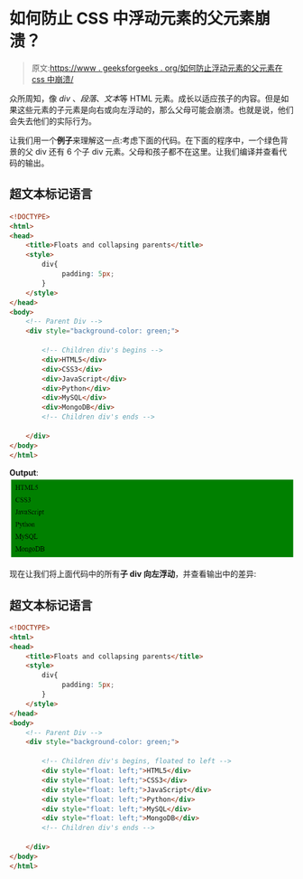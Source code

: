 # 如何防止 CSS 中浮动元素的父元素崩溃？

> 原文:[https://www . geeksforgeeks . org/如何防止浮动元素的父元素在 css 中崩溃/](https://www.geeksforgeeks.org/how-to-prevent-parents-of-floated-elements-from-collapsing-in-css/)

众所周知，像 *div* 、*段落*、*文本*等 HTML 元素。成长以适应孩子的内容。但是如果这些元素的子元素是向右或向左浮动的，那么父母可能会崩溃。也就是说，他们会失去他们的实际行为。

让我们用一个**例子**来理解这一点:考虑下面的代码。在下面的程序中，一个绿色背景的父 div 还有 6 个子 div 元素。父母和孩子都不在这里。让我们编译并查看代码的输出。

## 超文本标记语言

```html
<!DOCTYPE>
<html>
<head>
    <title>Floats and collapsing parents</title>
    <style>
        div{
             padding: 5px;   
        }
    </style>
</head>
<body>
    <!-- Parent Div -->
    <div style="background-color: green;">

        <!-- Children div's begins -->
        <div>HTML5</div> 
        <div>CSS3</div>
        <div>JavaScript</div>
        <div>Python</div>
        <div>MySQL</div>
        <div>MongoDB</div>
        <!-- Children div's ends -->

    </div>
</body>
</html>                    
```

**Output**:
![](img/71f43e5cbf86fe249d50f1b5b9d40fa2.png)

现在让我们将上面代码中的所有**子 div 向左浮动**，并查看输出中的差异:

## 超文本标记语言

```html
<!DOCTYPE>
<html>
<head>
    <title>Floats and collapsing parents</title>
    <style>
        div{
             padding: 5px;   
        }
    </style>
</head>
<body>
    <!-- Parent Div -->
    <div style="background-color: green;">

        <!-- Children div's begins, floated to left -->
        <div style="float: left;">HTML5</div> 
        <div style="float: left;">CSS3</div>
        <div style="float: left;">JavaScript</div>
        <div style="float: left;">Python</div>
        <div style="float: left;">MySQL</div>
        <div style="float: left;">MongoDB</div>
        <!-- Children div's ends -->

    </div>
</body>
</html>                    
```